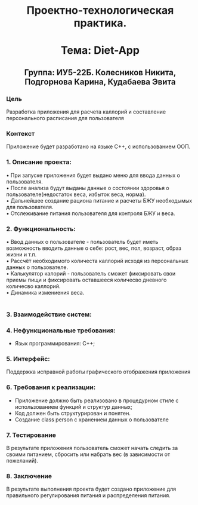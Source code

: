 <h1 align="center"> Проектно-технологическая практика.</h1>
<h1 align="center"> Тема: Diet-App </h1>
<h2 align="center">Группа: ИУ5-22Б. Колесников Никита, Подгорнова Карина, Кудабаева Эвита</h2>

### Цель

Разработка приложения для расчета каллорий и составление персонального расписания для пользователя

### Контекст

Приложение будет разработано на языке C++, c использованием ООП.

<h3>1.	Описание проекта:</h3>
•	При запуске приложения будет выдано меню для ввода данных о пользователя.</br>
• После анализа будут выданы данные о состоянии здоровья о пользователе(недостаток веса, избыток веса, норма).</br>
• Дальнейшее создание рациона питание и расчеты БЖУ необходымых для пользователя.</br>
• Отслеживание питания пользователя для контроля БЖУ и веса.</br>
  
<h3>2.	Функциональность:</h3>
•	Ввод данных о пользователе - пользователь будет иметь возможность вводить данные о себе: рост, вес, пол, возраст, образ жизни и т.п.</br>
• Рассчёт необходимого количеста каллорий исходя из персональных данных о пользователе.</br>
•	Калькулятор калорий </b> - пользователь сможет фиксировать свои приемы пищи и фиксировать оставшееся количесво дневного количесво каллорий.</br>
•	Динамика измениения веса.</br></br>

<h3>3. Взаимодействие систем:</h3>

   
<h3>4. Нефункциональные требования:</h3>

- Язык программирования: C++;

<h3>5. Интерфейс:</h3>

Поддержка исправной работы графического отображения приложения

<h3>6. Требования к реализации:</h3>

- Приложение должно быть реализовано в процедурном стиле с использованием функций и структур данных;
- Код должен быть структурирован и понятен.
- Создание class person с хранением данных о пользователе

<h3>7. Тестирование</h3>

В результате приложения пользователь сможет начать следить за своими питанием, сбросить или набрать вес (в зависимости от пожеланий).
<h3>8. Заключение</h3>

В результате выполнения проекта будет создано приложение для правильного регулирования питания и распределения питания.
